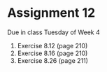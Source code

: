 # Assignment 12

Due in class Tuesday of Week 4

1. Exercise 8.12 (page 210)
2. Exercise 8.16 (page 210)
3. Exercise 8.26 (page 211)
